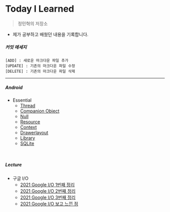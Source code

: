  Today I Learned
 ===

> 정민혁의 저장소

* 제가 공부하고 배웠던 내용을 기록합니다.

##### 커밋 메세지
    [ADD] : 새로운 마크다운 파일 추가
    [UPDATE] : 기존의 마크다운 파일 수정
    [DELETE] : 기존의 마크다운 파일 삭제

-------------------------



##### Android
* Essential
    * [Thread](https://github.com/minhyuuk/WID/blob/main/Kotlin/Thread.md)
    * [Companion Object](https://github.com/minhyuuk/WID/blob/main/Kotlin/Companion_Object)
    * [Null](https://github.com/minhyuuk/WID/blob/main/Kotlin/Null.md)
    * [Resource](https://github.com/minhyuuk/WID/blob/main/Kotlin/Resource.md)
    * [Context](https://github.com/minhyuuk/WID/blob/main/Kotlin/Context.md)
    * [Drawerlayout](https://github.com/minhyuuk/WID/blob/main/Kotlin/Drawerlayout.md)
    * [Library](https://github.com/minhyuuk/WID/blob/main/Kotlin/Library.md)
    * [SQLite](https://github.com/minhyuuk/WID/blob/main/Kotlin/Resource.md)

<br>

##### Lecture
* 구글 I/O
    * [2021 Google I/O 1번째 정리](구글IO/IO_1.md)
    * [2021 Google I/O 2번째 정리](구글IO/IO_2.md)
    * [2021 Google I/O 3번째 정리](구글IO/IO_3.md)
    * [2021 Google I/O 보고 느낀 점](구글IO/IO_4.md)

<br>


